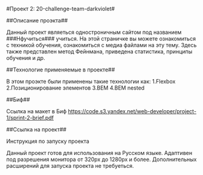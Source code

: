 #Проект 2: 20-challenge-team-darkviolet#

##Описание проэкта##

Данный проект являеться одностроничным сайтом под названием ###Нфучиться### учиться. На этой страничке вы можете ознакомиться с техникой обучения, ознакомиться с медиа файлами на эту тему. Здесь также представлен метод Фейнмана, приведена статистика, принципы обучения и др.

##Технологие применяемые в проекте##

В этом проэкте были применены такие технологии как: 
1.Flexbox 
2.Позиционирование элементов 
3.BEM 
4.BEM nested 

##Биф##

Ссылка на макет в Биф https://code.s3.yandex.net/web-developer/project-1/sprint-2-brief.pdf

##Ссылка на проект## 

Инструкция по запуску проекта

Данный проект готов для использования на Русском языке. Адаптивен под разрешения монитора от 320px до 1280px и более. Дополнительных расширений для запуска проекта не требуеться.